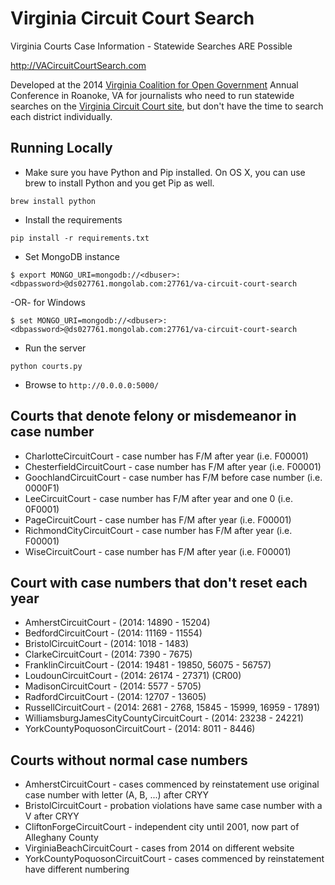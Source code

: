 Virginia Circuit Court Search
=======================

Virginia Courts Case Information - Statewide Searches ARE Possible

http://VACircuitCourtSearch.com

Developed at the 2014 [Virginia Coalition for Open Government](http://www.opengovva.org) Annual Conference in Roanoke, VA for journalists who need to run statewide searches on the [Virginia Circuit Court site](http://wasdmz2.courts.state.va.us/CJISWeb/circuit.jsp), but don't have the time to search each district individually.

## Running Locally

* Make sure you have Python and Pip installed. On OS X, you can use brew to install Python and you get Pip as well.
```
brew install python
```

* Install the requirements
```
pip install -r requirements.txt
```

* Set MongoDB instance
```
$ export MONGO_URI=mongodb://<dbuser>:<dbpassword>@ds027761.mongolab.com:27761/va-circuit-court-search
```
-OR-  for Windows
```
$ set MONGO_URI=mongodb://<dbuser>:<dbpassword>@ds027761.mongolab.com:27761/va-circuit-court-search
```

* Run the server
```
python courts.py
```

* Browse to `http://0.0.0.0:5000/`

## Courts that denote felony or misdemeanor in case number
- CharlotteCircuitCourt - case number has F/M after year (i.e. F00001)
- ChesterfieldCircuitCourt - case number has F/M after year (i.e. F00001)
- GoochlandCircuitCourt - case number has F/M before case number (i.e. 0000F1)
- LeeCircuitCourt - case number has F/M after year and one 0 (i.e. 0F0001)
- PageCircuitCourt - case number has F/M after year (i.e. F00001)
- RichmondCityCircuitCourt - case number has F/M after year (i.e. F00001)
- WiseCircuitCourt - case number has F/M after year (i.e. F00001)

## Court with case numbers that don't reset each year
- AmherstCircuitCourt - (2014: 14890 - 15204)
- BedfordCircuitCourt - (2014: 11169 - 11554)
- BristolCircuitCourt - (2014: 1018 - 1483)
- ClarkeCircuitCourt - (2014: 7390 - 7675)
- FranklinCircuitCourt - (2014: 19481 - 19850, 56075 - 56757)
- LoudounCircuitCourt - (2014: 26174 - 27371) (CR00)
- MadisonCircuitCourt - (2014: 5577 - 5705)
- RadfordCircuitCourt - (2014: 12707 - 13605)
- RussellCircuitCourt - (2014: 2681 - 2768, 15845 - 15999, 16959 - 17891)
- WilliamsburgJamesCityCountyCircuitCourt - (2014: 23238 - 24221)
- YorkCountyPoquosonCircuitCourt - (2014: 8011 - 8446)

## Courts without normal case numbers
- AmherstCircuitCourt - cases commenced by reinstatement use original case number with letter (A, B, ...) after CRYY
- BristolCircuitCourt - probation violations have same case number with a V after CRYY
- CliftonForgeCircuitCourt - independent city until 2001, now part of Alleghany County
- VirginiaBeachCircuitCourt - cases from 2014 on different website
- YorkCountyPoquosonCircuitCourt - cases commenced by reinstatement have different numbering 
